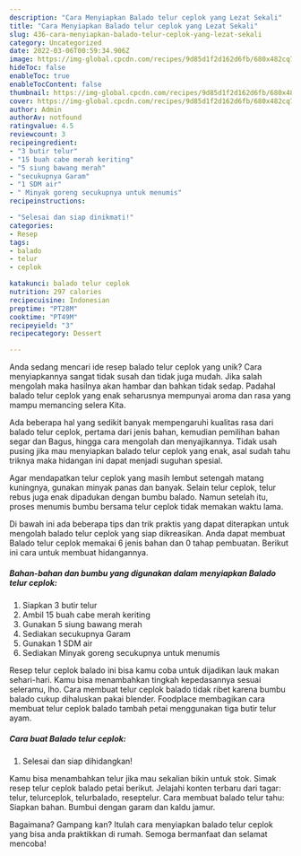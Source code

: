 ```yaml
---
description: "Cara Menyiapkan Balado telur ceplok yang Lezat Sekali"
title: "Cara Menyiapkan Balado telur ceplok yang Lezat Sekali"
slug: 436-cara-menyiapkan-balado-telur-ceplok-yang-lezat-sekali
category: Uncategorized
date: 2022-03-06T00:59:34.906Z
image: https://img-global.cpcdn.com/recipes/9d85d1f2d162d6fb/680x482cq70/balado-telur-ceplok-foto-resep-utama.jpg
hideToc: false
enableToc: true
enableTocContent: false
thumbnail: https://img-global.cpcdn.com/recipes/9d85d1f2d162d6fb/680x482cq70/balado-telur-ceplok-foto-resep-utama.jpg
cover: https://img-global.cpcdn.com/recipes/9d85d1f2d162d6fb/680x482cq70/balado-telur-ceplok-foto-resep-utama.jpg
author: Admin
authorAv: notfound
ratingvalue: 4.5
reviewcount: 3
recipeingredient:
- "3 butir telur"
- "15 buah cabe merah keriting"
- "5 siung bawang merah"
- "secukupnya Garam"
- "1 SDM air"
- " Minyak goreng secukupnya untuk menumis"
recipeinstructions:

- "Selesai dan siap dinikmati!"
categories:
- Resep
tags:
- balado
- telur
- ceplok

katakunci: balado telur ceplok 
nutrition: 297 calories
recipecuisine: Indonesian
preptime: "PT28M"
cooktime: "PT49M"
recipeyield: "3"
recipecategory: Dessert

---
```





Anda sedang mencari ide resep balado telur ceplok yang unik? Cara menyiapkannya sangat tidak susah dan tidak juga mudah. Jika salah mengolah maka hasilnya akan hambar dan bahkan tidak sedap. Padahal balado telur ceplok yang enak seharusnya mempunyai aroma dan rasa yang mampu memancing selera Kita.





Ada beberapa hal yang sedikit banyak mempengaruhi kualitas rasa dari balado telur ceplok, pertama dari jenis bahan, kemudian pemilihan bahan segar dan Bagus, hingga cara mengolah dan menyajikannya. Tidak usah pusing jika mau menyiapkan balado telur ceplok yang enak,      asal sudah tahu triknya maka hidangan ini dapat menjadi suguhan spesial.














Agar mendapatkan telur ceplok yang masih lembut setengah matang kuningnya, gunakan minyak panas dan banyak. Selain telur ceplok, telur rebus juga enak dipadukan dengan bumbu balado. Namun setelah itu, proses menumis bumbu bersama telur ceplok tidak memakan waktu lama.






Di bawah ini ada beberapa tips dan trik praktis yang dapat diterapkan untuk mengolah balado telur ceplok yang siap dikreasikan. Anda dapat membuat Balado telur ceplok memakai 6 jenis bahan dan 0 tahap pembuatan. Berikut ini cara untuk membuat hidangannya.

<!--inarticleads1-->

##### Bahan-bahan dan bumbu yang digunakan dalam menyiapkan Balado telur ceplok:

1. Siapkan 3 butir telur
1. Ambil 15 buah cabe merah keriting
1. Gunakan 5 siung bawang merah
1. Sediakan secukupnya Garam
1. Gunakan 1 SDM air
1. Sediakan  Minyak goreng secukupnya untuk menumis


Resep telur ceplok balado ini bisa kamu coba untuk dijadikan lauk makan sehari-hari. Kamu bisa menambahkan tingkah kepedasannya sesuai seleramu, lho. Cara membuat telur ceplok balado tidak ribet karena bumbu balado cukup dihaluskan pakai blender. Foodplace membagikan cara membuat telur ceplok balado tambah petai menggunakan tiga butir telur ayam. 

<!--inarticleads2-->

##### Cara buat Balado telur ceplok:


1. Selesai dan siap dihidangkan!

Kamu bisa menambahkan telur jika mau sekalian bikin untuk stok. Simak resep telur ceplok balado petai berikut. Jelajahi konten terbaru dari tagar: telur, telurceplok, telurbalado, reseptelur. Cara membuat balado telur tahu: Siapkan bahan. Bumbui dengan garam dan kaldu jamur. 

Bagaimana? Gampang kan? Itulah cara menyiapkan balado telur ceplok yang bisa anda praktikkan di rumah. Semoga bermanfaat dan selamat mencoba!
